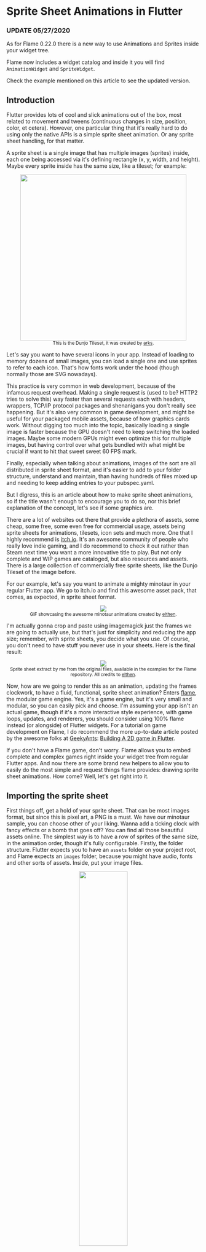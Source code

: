 # Sprite Sheet Animations in Flutter

### UPDATE 05/27/2020

As for Flame 0.22.0 there is a new way to use Animations and Sprites inside your widget tree.

Flame now includes a widget catalog and inside it you will find `AnimationWidget` and `SpriteWidget`.

Check the example mentioned on this article to see the updated version.

## Introduction

Flutter provides lots of cool and slick animations out of the box, most related to movement and tweens (continuous changes in size, position, color, et cetera). However, one particular thing that it's really hard to do using only the native APIs is a simple sprite sheet animation. Or any sprite sheet handling, for that matter.

A sprite sheet is a single image that has multiple images (sprites) inside, each one being accessed via it's defining rectangle (x, y, width, and height). Maybe every sprite inside has the same size, like a tileset; for example:

<p align="center"> 
    <img width="432" src="tileset-big.png" />
    <br />
    <small>This is the Dunjo Tileset, it was created by <a href="https://arks.itch.io/dungeon-platform-tileset">arks</a>.</small>
</p>

Let's say you want to have several icons in your app. Instead of loading to memory dozens of small images, you can load a single one and use sprites to refer to each icon. That's how fonts work under the hood (though normally those are SVG nowadays).

This practice is very common in web development, because of the infamous request overhead. Making a single request is (used to be? HTTP2 tries to solve this) way faster than several requests each with headers, wrappers, TCP/IP protocol packages and shenanigans you don't really see happening. But it's also very common in game development, and might be useful for your packaged mobile assets, because of how graphics cards work. Without digging too much into the topic, basically loading a single image is faster because the GPU doesn't need to keep switching the loaded images. Maybe some modern GPUs might even optimize this for multiple images, but having control over what gets bundled with what might be crucial if want to hit that sweet sweet 60 FPS mark.

Finally, especially when talking about animations, images of the sort are all distributed in sprite sheet format, and it's easier to add to your folder structure, understand and maintain, than having hundreds of files mixed up and needing to keep adding entries to your pubspec.yaml.

But I digress, this is an article about how to make sprite sheet animations, so if the title wasn't enough to encourage you to do so, nor this brief explanation of the concept, let's see if some graphics are.

There are a lot of websites out there that provide a plethora of assets, some cheap, some free, some even free for commercial usage, assets being sprite sheets for animations, tilesets, icon sets and much more. One that I highly recommend is [itch.io](https://itch.io). It's an awesome community of people who really love indie gaming, and I do recommend to check it out rather than Steam next time you want a more innovative title to play. But not only complete and WIP games are cataloged, but also resources and assets. There is a large collection of commercially free sprite sheets, like the Dunjo Tileset of the image before.

For our example, let's say you want to animate a mighty minotaur in your regular Flutter app. We go to itch.io and find this awesome asset pack, that comes, as expected, in sprite sheet format.

<p align="center"> 
    <img src="minotaur.gif" />
    <br />
    <small>GIF showcasing the awesome minotaur animations created by <a href="https://elthen.itch.io/2d-pixel-art-minotaur-sprites">elthen</a>.</small>
</p>

I'm actually gonna crop and paste using imagemagick just the frames we are going to actually use, but that's just for simplicity and reducing the app size; remember, with sprite sheets, you decide what you use. Of course, you don't need to have stuff you never use in your sheets. Here is the final result:

<p align="center"> 
    <img src="minotaur.png" />
    <br />
    <small>Sprite sheet extract by me from the original files, available in the examples for the Flame repository. All credits to <a href="https://elthen.itch.io/">elthen</a>.</small>
</p>

Now, how are we going to render this as an animation, updating the frames clockwork, to have a fluid, functional, sprite sheet animation? Enters [flame](https://github.com/luanpotter/flame), the modular game engine. Yes, it's a game engine, but it's very small and modular, so you can easily pick and choose. I'm assuming your app isn't an actual game, though if it's a more interactive style experience, with game loops, updates, and renderers, you should consider using 100% flame instead (or alongside) of Flutter widgets. For a tutorial on game development on Flame, I do recommend the more up-to-date article posted by the awesome folks at [GeekyAnts](https://blog.geekyants.com/@geekyants): [Building A 2D game in Flutter](https://blog.geekyants.com/building-a-2d-game-in-flutter-a-comprehensive-guide-913f647846bc).

If you don't have a Flame game, don't worry. Flame allows you to embed complete and complex games right inside your widget tree from regular Flutter apps. And now there are some brand new helpers to allow you to easily do the most simple and request things flame provides: drawing sprite sheet animations. How come? Well, let's get right into it.

## Importing the sprite sheet

First things off, get a hold of your sprite sheet. That can be most images format, but since this is pixel art, a PNG is a must. We have our minotaur sample, you can choose other of your liking. Wanna add a ticking clock with fancy effects or a bomb that goes off? You can find all those beautiful assets online. The simplest way is to have a row of sprites of the same size, in the animation order, though it's fully configurable. Firstly, the folder structure. Flutter expects you to have an `assets` folder on your project root, and Flame expects an `images` folder, because you might have audio, fonts and other sorts of assets. Inside, put your image files.

<p align="center"> 
    <img width="50%" src="folder_structure.png" />
    <br />
    <small>This is the folder structure to create. `animation_widget` is the root folder (created by `flutter create`), inside an assets/images folder, and inside, all your assets.</small>
</p>

Also, don't forget to add everything to the `pubspec.yml`, where every asset must be declared; it should look something like this:

```yaml
flutter:
  assets:
    - assets/images/minotaur.png # thanks to https://elthen.itch.io/2d-pixel-art-minotaur-sprites
```

## Adding Flame

Flame's latest release is `0.10.1`, but this feature is available since `0.10.0`. Add the latest dependency to your `dependencies` in pubspec file and don't forget to run a `flutter pub get` to download everything:

```yaml
dependencies:
  flutter:
    sdk: flutter
  flame: 0.10.1

dev_dependencies:
  flutter_test:
    sdk: flutter
```

## Adding the animation to the tree

Let's you have your `build` method in one of your pages; pretty normal Flutter stuff. This a column filled with texts, that I copied from the example in the flame repository:

```dart
  @override
  Widget build(BuildContext context) {
    final key = GlobalKey<ScaffoldState>();
    return Scaffold(
      key: key,
      appBar: AppBar(
        title: Text('Animation as a Widget Demo'),
      ),
      body: Center(
        child: Column(
          mainAxisAlignment: MainAxisAlignment.center,
          children: <Widget>[
            Text('Hi there! This is a regular Flutter app,'),
            Text('with a complex widget tree and also'),
            Text('some pretty sprite sheet animations :)'),
            // magic!
            Text('Neat, hum?'),
            Text('Sprites from Elthen\'s amazing work on itch.io:'),
            Text('https://elthen.itch.io/2d-pixel-art-minotaur-sprites'),
          ],
        ),
      ),
      floatingActionButton: FloatingActionButton(
        onPressed: () => _clickFab(key),
        child: Icon(Icons.add),
      ),
    );
  }
```

Note that it could be any component, however complex, inside your widgets tree. Note also that I have omitted the "magic" of the equation here. How is it that we create a component for an animation? Very basically (more details in the flame tutorial), Flame provides components, one of which is the `AnimationComponent` that receives an `Animation` object describing the animation and does exactly what we want. All components live inside a `Game` instance, that can add custom logic relating to the game loop. For our case, we just want to create a simple, empty game and add a single `AnimationComponent` with a simple `Animation` inside. So Flame provides a helper to do that, the `Flame.util.animationAsWidget` method. It takes the size of the object as a Flame's `Position` instance (a generic class to represent a pair of doubles), and also takes in an `Animation` instance representing our frame list. To use that, let's import both `Flame` and the `Animation` class. However, since Flutter adds it's own animation classes, let's use an alias in order to not mess up the names. Therefore, add these imports to the top of the file:

```dart
import 'package:flame/animation.dart' as animation; // imports the Animation class under animation.Animation
import 'package:flame/flame.dart'; // imports the Flame helper class
import 'package:flame/position.dart'; // imports the Position class
```

How we do the magic then? Just add the following to your widget tree:

```dart
    Flame.util.animationAsWidget(Position(WIDTH, HEIGHT), animation.Animation.sequenced('minotaur.png', AMOUNT, textureWidth: FRAME_WIDTH))
```

The first parameter's `WIDTH` and `HEIGHT` are the actual size of the widget on the screen. This does not need to match the sprite size, as Flame will scale it for you. You might, however, wanna keep the aspect, so things don't get distorted. In your case, the minotaur asset is a row of 96x96 pixels, so squares, therefore we can scale keeping `WIDTH/HEIGHT = 1`. We will choose the size as 256 px. The `sequenced` constructor is a helper that easily creates the animation assuming equal-sized frames in a row, in order. You can configure the start x, start y, texture width and height, but those will default gracefully to (0,0) and the actual width and height of the file. You can create your animation passing in the frame list, each frame with a different step time and sprite (source rectangle).

In our case, we only need to set the `textureWidth` to 96.0, as the original width for the image is actually 19 x 96. Don't mix up texture coordinates, or source coordinates, that's the x, y inside the sprite sheet image and the size relating to that file, and the actual place and size the image/animation is going to be drawn on screen! Those are two very distinct things. We don't need to set the actual position as the widget tree will dictate that for us, we just provide the size as it's going to be a fixed size widget.

## Results

Now, just run your app, and, hurray!, we get a slick animation!

<p align="center">
    <img width="30%" src="result.gif" />
    <br />
    <small>The final result, as recorded in the emulator!</small>
</p>

Pretty sweet, huh? And that's just the beginning. Explore Flame to add more complex, dynamic, even interactive animations, with different timings, behaviors and effects. You can start and stop your animations based on commands. You can do much, much more. Populate your apps with prettiness :)

Already thinking about the neat graphics you'll add to your apps? Be sure to check flame as an actual game engine, there is much more complex and cool stuff, that can work both as a standalone game or inside a Flutter widget tree (all features are like that). Also, Flame is built in a modular way, so you pick and choose, and also, I strongly encourage you to go through the implementation and see how things are done. If you want to change any details, you might get a lot of insight from the source code.

This whole example is inside the examples folder for flame, and you can see [the source code](https://github.com/luanpotter/flame/tree/master/doc/examples/animation_widget), if you have any doubts or wanna test or run yourself. Also, the article is [committed as well](https://github.com/luanpotter/flame/tree/master/doc/animation_widget_article).

If you liked Flame, leave your clap, star on GitHub, and please check out our [repository](https://github.com/luanpotter/flame) with full docs, examples, and issues you can ask. Also, for more in-depth questions, be sure to check our [Discord channel](https://discord.gg/pxrBmy4), where we try to answer questions and solve problems.
